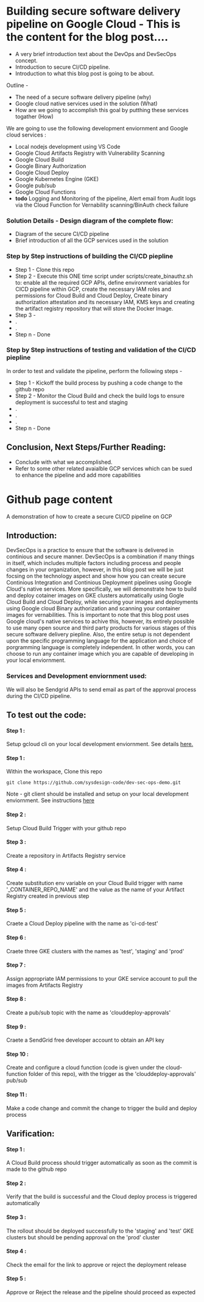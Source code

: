 
# Building secure software delivery pipeline on Google Cloud - This is the content for the blog post....


- A very brief introduction text about the DevOps and DevSecOps concept. 
- Introduction to secure CI/CD pipeline.
- Introduction to what this blog post is going to be about.

Outline -

- The need of a secure software delivery pipeline (why)
- Google cloud native services used in the solution (What)
- How are we going to accomplish this goal by putthing these services togather (How)



We are going to use the following development enviornment and Google cloud services :

- Local nodejs development using VS Code
- Google Cloud Artifacts Registry with Vulnerability Scanning
- Google Cloud Build
- Google Binary Authorization 
- Google Cloud Deploy
- Google Kubernetes Engine (GKE)
- Google pub/sub
- Google Cloud Functions
- **todo** Logging and Monitoring of the pipeline, Alert email from Audit logs via the Cloud Function for Vernability scanning/BinAuth check failure


### Solution Details - Design diagram of the complete flow:

- Diagram of the secure CI/CD pipeline
- Brief introduction of all the GCP services used in the solution

### Step by Step instructions of building the CI/CD piepline

- Step 1 - Clone this repo
- Step 2 - Execute this ONE time script under scripts/create_binauthz.sh to: enable all the required GCP APIs, define environment variables for CICD pipeline within GCP, create the necessary IAM roles and permissions for Cloud Build and Cloud Deploy, Create binary authorization attestation and its necessary IAM, KMS keys and creating the artifact registry repository that will store the Docker Image.
- Step 3 - 
- .
- .
- Step n - Done

### Step by Step instructions of testing and validation of the CI/CD piepline

In order to test and validate the pipeline, perform the following steps - 

- Step 1 - Kickoff the build process by pushing a code change to the github repo
- Step 2 - Monitor the Cloud Build and check the build logs to ensure deployment is successful to test and staging
- .
- .
- .
- Step n - Done

## Conclusion, Next Steps/Further Reading:

- Conclude with what we accomplished.
- Refer to some other related avaialble GCP services which can be sued to enhance the pipeline and add more capabilities






# Github page content
A demonstration of how to create a secure CI/CD pipeline on GCP


## Introduction:


DevSecOps is a practice to ensure that the software is delivered in continious and secure manner. DevSecOps is a combination if many things in itself, which includes multiple factors including process and people changes in your organization, however, in this blog post we will be just focsing on the technology aspect and show how you can create secure Continious Integration and Continious Deployment pipelines using Google Cloud's native services. More specifically, we will demonstrate how to build and deploy cotainer images on GKE clusters automatically using Gogle Cloud Build and Cloud Deploy, while securing your images and deployments using Google cloud Binary authorization and scanning your container images for vernabilities. This is important to note that this blog post uses Google cloud's native services to achive this, however, its entirely possible to use many open source and third party products for various stages of this secure software delivery piepline. Also, the entire setup is not dependent upon the specific programming language for the application and choice of porgramming language is completely independent. In other words, you can choose to run any container image which you are capable of developing in your local enviornment.


### Services and Development enviornment used:



We will also be Sendgrid APIs to send email as part of the approval process during the CI/CD pipeline.

## To test out the code:

#### Step 1 :

Setup gcloud cli on your local development enviornment. See details [here.](https://cloud.google.com/sdk/docs/install)

#### Step 1 :

Within the workspace, Clone this repo 

```
git clone https://github.com/sysdesign-code/dev-sec-ops-demo.git

```

Note - git client should be installed and setup on your local development enviornment. See instructions [here](https://git-scm.com/book/en/v2/Getting-Started-Installing-Git) 

#### Step 2 :

Setup Cloud Build Trigger with your github repo

#### Step 3 :

Create a repository in Artifacts Registry service 

#### Step 4 :

Create substitution env variable on your Cloud Build trigger with name '_CONTAINER_REPO_NAME' and the value as the name of your Artifact Registry created in previous step

#### Step 5 :

Craete a Cloud Deploy pipeline with the name as 'ci-cd-test'

#### Step 6 :

Craete three GKE clusters with the names as 'test', 'staging' and 'prod'


#### Step 7 :

Assign appropriate IAM permissions to your GKE service account to pull the images from Artifacts Registry

#### Step 8 :

Create a pub/sub topic with the name as 'clouddeploy-approvals'

#### Step 9 :

Craete a SendGrid free developer account to obtain an API key

#### Step 10 :

Create and configure a cloud function (code is given under the cloud-function folder of this repo), with the trigger as the 'clouddeploy-approvals' pub/sub


#### Step 11 :

Make a code change and commit the change to trigger the build and deploy process


## Varification:


#### Step 1 :

A Cloud Build process should trigger automatically as soon as the commit is made to the github repo


#### Step 2 :

Verify that the build is successful and the Cloud deploy process is triggered automatically


#### Step 3 :

The rollout should be deployed successfully to the 'staging' and 'test' GKE clusters but should be pending approval on the 'prod' cluster


#### Step 4 :

Check the email for the link to approve or reject the deployment release


#### Step 5 :

Approve or Reject the release and the pipeline should proceed as expected
